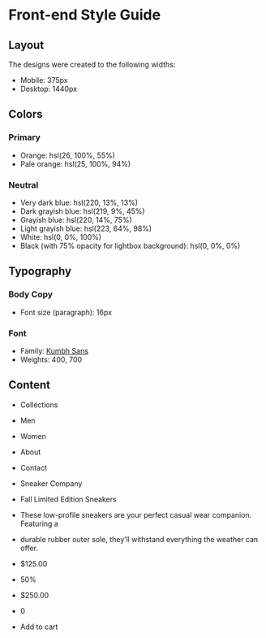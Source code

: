 # Front-end Style Guide

## Layout

The designs were created to the following widths:

-   Mobile: 375px
-   Desktop: 1440px

## Colors

### Primary

-   Orange: hsl(26, 100%, 55%)
-   Pale orange: hsl(25, 100%, 94%)

### Neutral

-   Very dark blue: hsl(220, 13%, 13%)
-   Dark grayish blue: hsl(219, 9%, 45%)
-   Grayish blue: hsl(220, 14%, 75%)
-   Light grayish blue: hsl(223, 64%, 98%)
-   White: hsl(0, 0%, 100%)
-   Black (with 75% opacity for lightbox background): hsl(0, 0%, 0%)

## Typography

### Body Copy

-   Font size (paragraph): 16px

### Font

-   Family: [Kumbh Sans](https://fonts.google.com/specimen/Kumbh+Sans)
-   Weights: 400, 700

## Content

-   Collections
-   Men
-   Women
-   About
-   Contact

-   Sneaker Company

-   Fall Limited Edition Sneakers

-   These low-profile sneakers are your perfect casual wear companion. Featuring a
-   durable rubber outer sole, they’ll withstand everything the weather can offer.

-   $125.00
-   50%
-   $250.00

-   0
-   Add to cart
